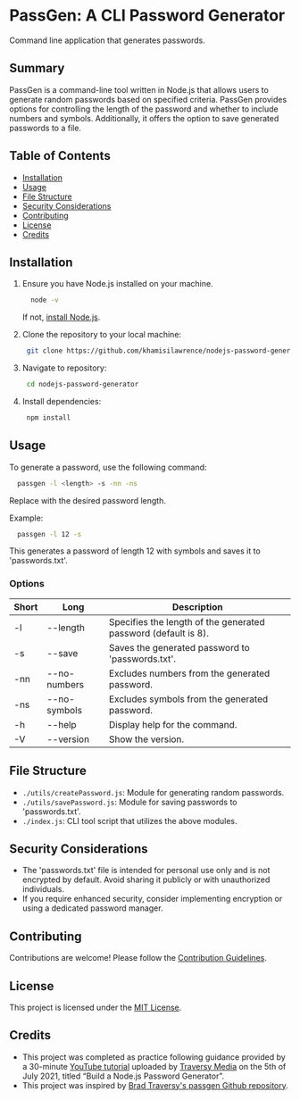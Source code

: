 # PassGen: A CLI Password Generator

Command line application that generates passwords.

## Summary

PassGen is a command-line tool written in Node.js that allows users to generate random passwords based on specified criteria. PassGen provides options for controlling the length of the password and whether to include numbers and symbols. Additionally, it offers the option to save generated passwords to a file.

## Table of Contents

- [Installation](#installation)
- [Usage](#usage)
- [File Structure](#file-structure)
- [Security Considerations](#security-considerations)
- [Contributing](#contributing)
- [License](#license)
- [Credits](#credits)

## Installation

1. Ensure you have Node.js installed on your machine.

   ```bash
     node -v
   ```

   If not, [install Node.js](https://nodejs.org/en/download/).

2. Clone the repository to your local machine:

   ```bash
    git clone https://github.com/khamisilawrence/nodejs-password-generator.git
   ```

3. Navigate to repository:

   ```bash
    cd nodejs-password-generator
   ```

4. Install dependencies:

   ```bash
    npm install
   ```

## Usage

To generate a password, use the following command:

```bash
  passgen -l <length> -s -nn -ns
```

Replace <length> with the desired password length.

Example:

```bash
  passgen -l 12 -s
```

This generates a password of length 12 with symbols and saves it to 'passwords.txt'.

### Options

| Short | Long              | Description                                                    |
| ----- | ----------------- | -------------------------------------------------------------- |
| -l    | --length <number> | Specifies the length of the generated password (default is 8). |
| -s    | --save            | Saves the generated password to 'passwords.txt'.               |
| -nn   | --no-numbers      | Excludes numbers from the generated password.                  |
| -ns   | --no-symbols      | Excludes symbols from the generated password.                  |
| -h    | --help            | Display help for the command.                                  |
| -V    | --version         | Show the version.                                              |

## File Structure

- `./utils/createPassword.js`: Module for generating random passwords.
- `./utils/savePassword.js`: Module for saving passwords to 'passwords.txt'.
- `./index.js`: CLI tool script that utilizes the above modules.

## Security Considerations

- The 'passwords.txt' file is intended for personal use only and is not encrypted by default. Avoid sharing it publicly or with unauthorized individuals.
- If you require enhanced security, consider implementing encryption or using a dedicated password manager.

## Contributing

Contributions are welcome! Please follow the [Contribution Guidelines](./CONTRIBUTING.md).

## License

This project is licensed under the [MIT License](./LICENSE).

## Credits

- This project was completed as practice following guidance provided by a 30-minute [YouTube tutorial](https://youtu.be/3Xx83JAktXk) uploaded by [Traversy Media](https://www.youtube.com/@TraversyMedia/) on the 5th of July 2021, titled “Build a Node.js Password Generator”.
- This project was inspired by [Brad Traversy's passgen Github repository](https://github.com/bradtraversy/passgen).

